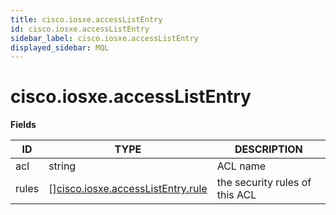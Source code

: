 ```yaml
---
title: cisco.iosxe.accessListEntry
id: cisco.iosxe.accessListEntry
sidebar_label: cisco.iosxe.accessListEntry
displayed_sidebar: MQL
---
```


# cisco.iosxe.accessListEntry

**Fields**

| ID    | TYPE                                                                              | DESCRIPTION                    |
| ----- | --------------------------------------------------------------------------------- | ------------------------------ |
| acl   | string                                                                            | ACL name                       |
| rules | &#91;&#93;[cisco.iosxe.accessListEntry.rule](cisco.iosxe.accesslistentry.rule.md) | the security rules of this ACL |
